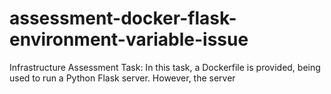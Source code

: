 # assessment-docker-flask-environment-variable-issue
Infrastructure Assessment Task: In this task, a Dockerfile is provided, being used to run a Python Flask server. However, the server
